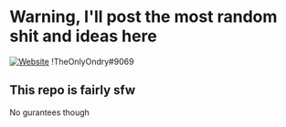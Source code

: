 # Warning, I'll post the most random shit and ideas here
[![Website](https://github.com/Zhieeadie/rando-repo/actions/workflows/pages/pages-build-deployment/badge.svg)](https://github.com/Zhieeadie/rando-repo/actions/workflows/pages/pages-build-deployment)
!TheOnlyOndry#9069
## This repo is fairly sfw
No gurantees though
